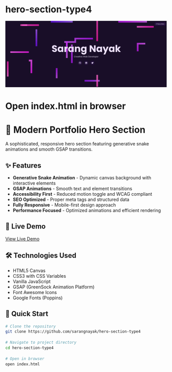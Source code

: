 # hero-section-type4
![Hero Section Preview](images/preview.png)

# Open index.html in browser

# 🚀 Modern Portfolio Hero Section

A sophisticated, responsive hero section featuring generative snake animations and smooth GSAP transitions.

## ✨ Features

- **Generative Snake Animation** - Dynamic canvas background with interactive elements
- **GSAP Animations** - Smooth text and element transitions
- **Accessibility First** - Reduced motion toggle and WCAG compliant
- **SEO Optimized** - Proper meta tags and structured data
- **Fully Responsive** - Mobile-first design approach
- **Performance Focused** - Optimized animations and efficient rendering

## 🎯 Live Demo

[View Live Demo](https://sarangnayak.github.io/hero-section-type4/)

## 🛠️ Technologies Used

- HTML5 Canvas
- CSS3 with CSS Variables
- Vanilla JavaScript
- GSAP (GreenSock Animation Platform)
- Font Awesome Icons
- Google Fonts (Poppins)

## 🚀 Quick Start

```bash
# Clone the repository
git clone https://github.com/sarangnayak/hero-section-type4

# Navigate to project directory
cd hero-section-type4

# Open in browser
open index.html
